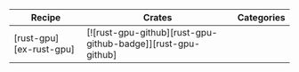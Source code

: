| Recipe | Crates | Categories |
|--------|--------|------------|
| [rust-gpu][ex-rust-gpu] | [![rust-gpu-github][rust-gpu-github-badge]][rust-gpu-github] | |
